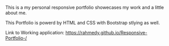  This is a my personal responsive portfolio showecases my work and a little about me. 
 
 This Portfolio is powerd by HTML and CSS with Bootstrap stlying as well. 


Link to Working application: https://rahmedy.github.io/Responsive-Portfolio-/
